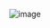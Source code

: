 
![image](https://user-images.githubusercontent.com/72241207/168463896-4ac58bfa-3e18-4fef-a820-3238367ad1fc.png)
